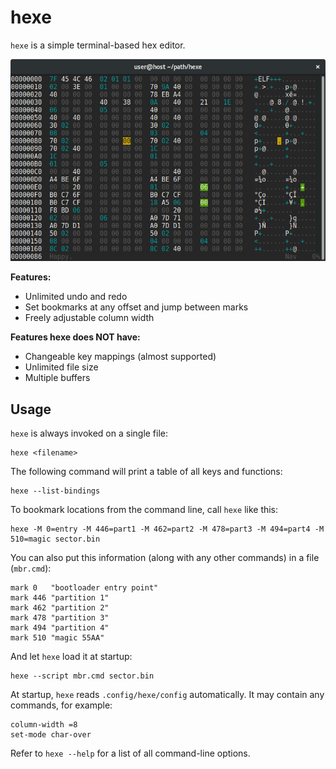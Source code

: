 # hexe

`hexe` is a simple terminal-based hex editor.

![Screenshot](screenshot.png)

**Features:**

 * Unlimited undo and redo
 * Set bookmarks at any offset and jump between marks
 * Freely adjustable column width

**Features hexe does NOT have:**

 * Changeable key mappings (almost supported)
 * Unlimited file size
 * Multiple buffers

## Usage

`hexe` is always invoked on a single file:

    hexe <filename>

The following command will print a table of all keys and functions:

    hexe --list-bindings

To bookmark locations from the command line, call `hexe` like this:

    hexe -M 0=entry -M 446=part1 -M 462=part2 -M 478=part3 -M 494=part4 -M 510=magic sector.bin

You can also put this information (along with any other commands) in a file 
(`mbr.cmd`):

    mark 0   "bootloader entry point"
    mark 446 "partition 1"
    mark 462 "partition 2"
    mark 478 "partition 3"
    mark 494 "partition 4"
    mark 510 "magic 55AA"

And let `hexe` load it at startup:

    hexe --script mbr.cmd sector.bin

At startup, `hexe` reads `.config/hexe/config` automatically. It may contain 
any commands, for example:

    column-width =8
    set-mode char-over

Refer to `hexe --help` for a list of all command-line options.
